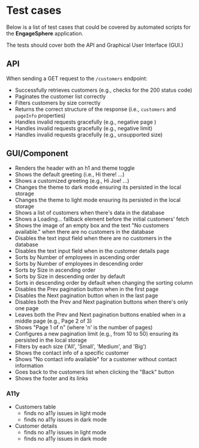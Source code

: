 # Test cases

Below is a list of test cases that could be covered by automated scripts for the **EngageSphere** application.

The tests should cover both the API and Graphical User Interface (GUI.)

## API

When sending a GET request to the `/customers` endpoint:

- Successfully retrieves customers (e.g., checks for the 200 status code)
- Paginates the customer list correctly
- Filters customers by size correctly
- Returns the correct structure of the response (i.e., `customers` and `pageInfo` properties)
- Handles invalid requests gracefully (e.g., negative page )
- Handles invalid requests gracefully (e.g., negative limit)
- Handles invalid requests gracefully (e.g., unsupported size)

## GUI/Component

- Renders the header with an h1 and theme toggle
- Shows the default greeting (i.e., Hi there! ...)
- Shows a customized greeting (e.g., Hi Joe! ...)
- Changes the theme to dark mode ensuring its persisted in the local storage
- Changes the theme to light mode ensuring its persisted in the local storage
- Shows a list of customers when there's data in the database
- Shows a Loading... fallback element before the initial customers' fetch
- Shows the image of an empty box and the text "No customers available." when there are no customers in the database
- Disables the text input field when there are no customers in the database
- Disables the text input field when in the customer details page
- Sorts by Number of employees in ascending order
- Sorts by Number of employees in descending order
- Sorts by Size in ascending order
- Sorts by Size in descending order by default
- Sorts in descending order by default when changing the sorting column
- Disables the Prev pagination button when in the first page
- Disables the Next pagination button when in the last page
- Disables both the Prev and Next pagination buttons when there's only one page
- Leaves both the Prev and Next pagination buttons enabled when in a middle page (e.g., Page 2 of 3)
- Shows "Page 1 of n" (where 'n' is the number of pages)
- Configures a new pagination limit (e.g., from 10 to 50) ensuring its persisted in the local storage
- Filters by each size ('All', 'Small', 'Medium', and 'Big')
- Shows the contact info of a specific customer
- Shows "No contact info available" for a customer without contact information
- Goes back to the customers list when clicking the "Back" button
- Shows the footer and its links

### A11y

- Customers table
  - finds no a11y issues in light mode
  - finds no a11y issues in dark mode
- Customer details
  - finds no a11y issues in light mode
  - finds no a11y issues in dark mode
